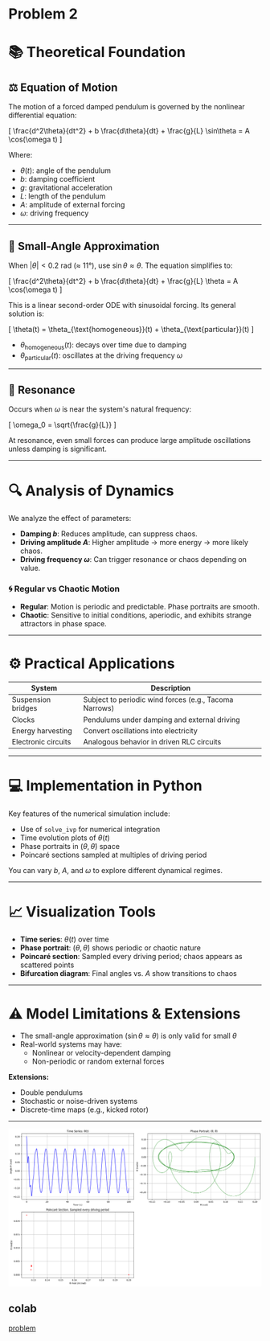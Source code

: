 # Problem 2
# 📚 Theoretical Foundation

## ⚖️ Equation of Motion

The motion of a forced damped pendulum is governed by the nonlinear differential equation:

\[
\frac{d^2\theta}{dt^2} + b \frac{d\theta}{dt} + \frac{g}{L} \sin\theta = A \cos(\omega t)
\]

Where:

- $\theta(t)$: angle of the pendulum  
- $b$: damping coefficient  
- $g$: gravitational acceleration  
- $L$: length of the pendulum  
- $A$: amplitude of external forcing  
- $\omega$: driving frequency

---

## 🔄 Small-Angle Approximation

When $|\theta| < 0.2$ rad (≈ 11°), use $\sin\theta \approx \theta$. The equation simplifies to:

\[
\frac{d^2\theta}{dt^2} + b \frac{d\theta}{dt} + \frac{g}{L} \theta = A \cos(\omega t)
\]

This is a linear second-order ODE with sinusoidal forcing. Its general solution is:

\[
\theta(t) = \theta_{\text{homogeneous}}(t) + \theta_{\text{particular}}(t)
\]

- $\theta_{\text{homogeneous}}(t)$: decays over time due to damping  
- $\theta_{\text{particular}}(t)$: oscillates at the driving frequency $\omega$

---

## 🎯 Resonance

Occurs when $\omega$ is near the system's natural frequency:

\[
\omega_0 = \sqrt{\frac{g}{L}}
\]

At resonance, even small forces can produce large amplitude oscillations unless damping is significant.

---

# 🔍 Analysis of Dynamics

We analyze the effect of parameters:

- **Damping $b$**: Reduces amplitude, can suppress chaos.
- **Driving amplitude $A$**: Higher amplitude → more energy → more likely chaos.
- **Driving frequency $\omega$**: Can trigger resonance or chaos depending on value.

### 🌀 Regular vs Chaotic Motion

- **Regular**: Motion is periodic and predictable. Phase portraits are smooth.
- **Chaotic**: Sensitive to initial conditions, aperiodic, and exhibits strange attractors in phase space.

---

# ⚙️ Practical Applications

| System              | Description                                              |
|---------------------|----------------------------------------------------------|
| Suspension bridges  | Subject to periodic wind forces (e.g., Tacoma Narrows)   |
| Clocks              | Pendulums under damping and external driving             |
| Energy harvesting   | Convert oscillations into electricity                    |
| Electronic circuits | Analogous behavior in driven RLC circuits                |

---

# 💻 Implementation in Python

Key features of the numerical simulation include:

- Use of `solve_ivp` for numerical integration
- Time evolution plots of $\theta(t)$
- Phase portraits in $(\theta, \dot{\theta})$ space
- Poincaré sections sampled at multiples of driving period

You can vary $b$, $A$, and $\omega$ to explore different dynamical regimes.

---

# 📈 Visualization Tools

- **Time series**: $\theta(t)$ over time
- **Phase portrait**: $(\theta, \dot{\theta})$ shows periodic or chaotic nature
- **Poincaré section**: Sampled every driving period; chaos appears as scattered points
- **Bifurcation diagram**: Final angles vs. $A$ show transitions to chaos

---

# ⚠️ Model Limitations & Extensions

- The small-angle approximation ($\sin\theta \approx \theta$) is only valid for small $\theta$
- Real-world systems may have:
  - Nonlinear or velocity-dependent damping
  - Non-periodic or random external forces

**Extensions:**

- Double pendulums  
- Stochastic or noise-driven systems  
- Discrete-time maps (e.g., kicked rotor)

---

![alt text](image-1.png)

## colab 
[problem](https://colab.research.google.com/drive/1J5SayOpCpayaqOxBDFi1ajdIQSsLKFTR?usp=sharing)


